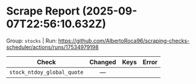 # Scrape Report (2025-09-07T22:56:10.632Z)

Group: `stocks`  |  Run: https://github.com/AlbertoRoca96/scraping-checks-scheduler/actions/runs/17534979198

| Check | Changed | Keys | Error |
|---|:---:|:--|:--|
| `stock_ntdoy_global_quote` | — |  |  |
